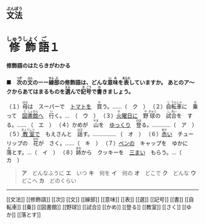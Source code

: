 ## <ruby>文法<rt>ぶんぽう</rt></ruby>
# <ruby>修<rt>しゅう</rt></ruby><ruby>飾<rt>しょく</rt></ruby><ruby>語<rt>ご</rt></ruby>１
#### 修飾語のはたらきがわかる
<b> ■　<ruby>次<rt>つぎ</rt></ruby>の<ruby>文<rt>ぶん</rt></ruby>のーー<ruby>線<rt>せん</rt></ruby><ruby>部<rt>ぶ</rt></ruby>の修飾語は、どんな<ruby>意<rt>い</rt></ruby><ruby>味<rt>み</rt></ruby>を<ruby>表<rt>あらわ</rt></ruby>していますか。</b>
<b>あとのア～クからあてはまるものを<ruby>選<rt>えら</rt></ruby>んで<ruby>記<rt>き</rt></ruby><ruby>号<rt>ごう</rt></ruby>で<ruby>書<rt>か</rt></ruby>きましょう。</b>

（１）<ruby>母<rt>はは</rt></ruby>は　スーパーで　<u>トマトを</u>　<ruby>買<rt>か</rt></ruby>う。……（　ク　）
（２）<ruby>自<rt>じ</rt></ruby><ruby>転<rt>てん</rt></ruby><ruby>車<rt>しゃ</rt></ruby>に　<ruby>乗<rt>の</rt></ruby>って　<u><ruby>図<rt>と</rt></ruby><ruby>書<rt>しょ</rt></ruby><ruby>館<rt>かん</rt></ruby>へ</u>　<ruby>行<rt>い</rt></ruby>く。…　（　ウ　）
（３）<u><ruby>火<rt>か</rt></ruby>曜日に</u>　<ruby>野<rt>や</rt></ruby><ruby>球<rt>きゅう</rt></ruby>の　<ruby>試<rt>し</rt></ruby><ruby>合<rt>あい</rt></ruby>を　する。……  （　エ　）
（４）かめが　<ruby>山<rt>やま</rt></ruby>を　<u>ゆっくり</u>　<ruby>登<rt>のぼ</rt></ruby>る。…………（　ア　）
（５）<u><ruby>教<rt>きょう</rt></ruby><ruby>室<rt>しつ</rt></ruby>で</u>　もえさんと　<ruby>話<rt>はな</rt></ruby>す。……………   （　オ　）
（６）<u><ruby>赤<rt>あか</rt></ruby>い</u>　チューリップの　<ruby>花<rt>はな</rt></ruby>が　さく。……（　キ　）
（７）<u>ペンの</u>　キャップを　ゆかに　<ruby>落<rt>お</rt></ruby>とす。…（　イ　）
（８）<ruby>姉<rt>あね</rt></ruby>から　クッキーを　<u>三まい</u>　もらう。…（　カ　）

>**ア**　どんなふうに
>**エ**　いつ
>**キ**　何を
>**イ**　何の
>**オ**　どこで
>**ク**　どんな
>**ウ**　どこへ
>**カ**　どのくらい

---
[[文法]]
[[修飾語]]
[[次]]
[[文]]
[[線部]]
[[意味]]
[[表]]
[[選]]
[[記号]]
[[書]]
[[自転車]]
[[乗]]
[[図書館]]
[[野球]]
[[試合]]
[[かめ]]
[[登る]]
[[教室]]
[[さく]]
[[ゆか]]
[[落とす]]